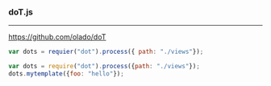 ### doT.js
---
https://github.com/olado/doT

```js
var dots = requier("dot").process({ path: "./views"});

var dots = require("dot").process({path: "./views"});
dots.mytemplate({foo: "hello"});



```

```
```

```
```


